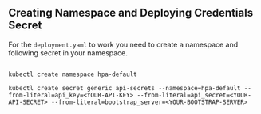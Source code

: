 ## Creating Namespace and Deploying Credentials Secret

For the `deployment.yaml` to work you need to create a namespace and following secret in your namespace.

```

kubectl create namespace hpa-default

kubectl create secret generic api-secrets --namespace=hpa-default --from-literal=api_key=<YOUR-API-KEY> --from-literal=api_secret=<YOUR-API-SECRET> --from-literal=bootstrap_server=<YOUR-BOOTSTRAP-SERVER>

```
